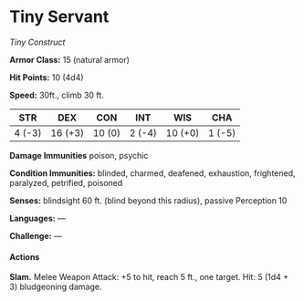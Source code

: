 # Tiny Servant
*Tiny Construct*

**Armor Class:** 15 (natural armor)

**Hit Points:** 10 (4d4)

**Speed:** 30ft., climb 30 ft.

**STR**|**DEX**|**CON**|**INT**|**WIS**|**CHA**
-------|-------|-------|-------|-------|-------
4 (-3) |16 (+3)|10 (0) | 2 (-4)|10 (+0)|1 (-5)

**Damage Immunities** poison, psychic

**Condition Immunities:** blinded, charmed, deafened, exhaustion, frightened, paralyzed, petrified, poisoned

**Senses:** blindsight 60 ft. (blind beyond this radius), passive Perception 10

**Languages:** —

**Challenge:** —

#### Actions
**Slam.** Melee Weapon Attack: +5 to hit, reach 5 ft., one target. Hit: 5 (1d4 + 3) bludgeoning damage.